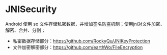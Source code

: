 # JNISecurity
Android 使用 so 文件存储私密数据，并增加签名防盗机制；使用jni对文件加密、解密、合并、分割；

- 私密数据存储部分：https://github.com/RockyQu/JNIKeyProtection
- 文件加密解密部分：https://github.com/earthWo/FileEncryption
